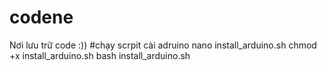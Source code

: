 # codene
Nơi lưu trữ code :))
#chạy scrpit cài adruino
nano install_arduino.sh
chmod +x install_arduino.sh
bash install_arduino.sh

